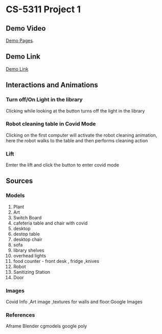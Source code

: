 #  CS-5311 Project 1 
## Demo Video
[Demo Pages](https://youtube.com.com/).
## Demo Link
[Demo Link](https://github.com/Wolfram235/WebVRCovid-19)

## Interactions and Animations
### Turn off/On Light in the library 
Clicking while looking at the button turns off the light in the library 

### Robot cleaning table in Covid Mode
Clicking on the first computer will activate the robot cleaning animation, here the robot walks to the table and then performs cleaning action

### Lift
Emter the lift and click the button to enter covid mode

## Sources

### Models
1.  Plant
2.  Art 
3.  Switch Board
4.  cafeteria table and chair with covid
5.  desktop
6.  destop table
7.  desktop chair
8.  sofa
9.  library shelves
10.  overhead lights
11. food counter - front desk , fridge ,knives
12. Robot
13. Sanitizing Station
14. Door

### Images
Covid Info ,Art image ,textures for walls and floor:Google Images

### References
Aframe
Blender
cgmodels
google poly
